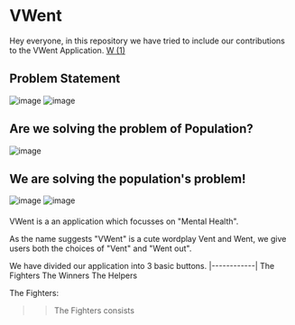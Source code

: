 # VWent
Hey everyone, in this repository we have tried to include our contributions to the VWent Application.
[W (1)](https://user-images.githubusercontent.com/103282903/225692273-8e06291d-7947-4210-a753-47f29c4a7491.png)


## Problem Statement


![image](https://user-images.githubusercontent.com/103282903/225695113-df7a8491-7a8b-45e1-b8c3-c1cdac93b436.png)
![image](https://user-images.githubusercontent.com/103282903/225696006-cbb98f29-d1e5-4463-9e17-fcfa9bdd6417.png)

## Are we solving the problem of Population?
![image](https://user-images.githubusercontent.com/103282903/225697239-f7ff53e8-e200-49e3-a90a-cae66e6cd94d.png)


## We are solving the population's problem!
![image](https://user-images.githubusercontent.com/103282903/225697511-615aca07-aef7-4011-93e2-09cdf4db65f8.png)
![image](https://user-images.githubusercontent.com/103282903/225698098-0df4dfa1-5997-4262-9a4d-5076d8829baa.png)

#### 


VWent is a an application which focusses on "Mental Health".

As the name suggests "VWent" is a cute wordplay Vent and Went, we give users both the choices of "Vent" and "Went out".

We have divided our application into 3 basic buttons.
|------------|
The Fighters
The Winners
The Helpers

The Fighters:
>> The Fighters consists 

